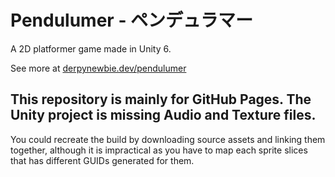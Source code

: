 ﻿# Pendulumer - ペンデュラマー
A 2D platformer game made in Unity 6.

See more at [derpynewbie.dev/pendulumer](https://derpynewbie.dev/pendulumer)

## This repository is mainly for GitHub Pages. The Unity project is missing Audio and Texture files.
You could recreate the build by downloading source assets and linking them together, although it is impractical as you
have to map each sprite slices that has different GUIDs generated for them.